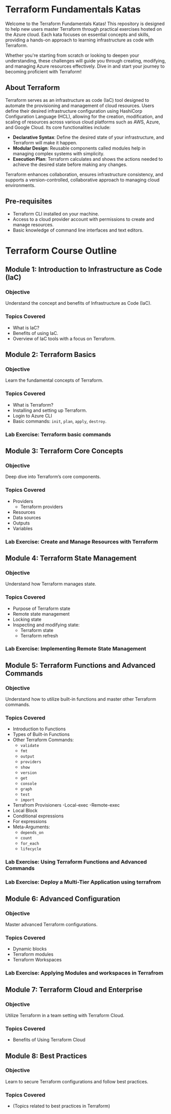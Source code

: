 # Terraform Fundamentals Katas

Welcome to the Terraform Fundamentals Katas! This repository is designed to help new users master Terraform through practical exercises hosted on the Azure cloud. Each kata focuses on essential concepts and skills, providing a hands-on approach to learning infrastructure as code with Terraform.

Whether you're starting from scratch or looking to deepen your understanding, these challenges will guide you through creating, modifying, and managing Azure resources effectively. Dive in and start your journey to becoming proficient with Terraform!

## About Terraform

Terraform serves as an infrastructure as code (IaC) tool designed to automate the provisioning and management of cloud resources. Users define their desired infrastructure configuration using HashiCorp Configuration Language (HCL), allowing for the creation, modification, and scaling of resources across various cloud platforms such as AWS, Azure, and Google Cloud. Its core functionalities include:

- **Declarative Syntax**: Define the desired state of your infrastructure, and Terraform will make it happen.
- **Modular Design**: Reusable components called modules help in managing complex systems with simplicity.
- **Execution Plan**: Terraform calculates and shows the actions needed to achieve the desired state before making any changes.

Terraform enhances collaboration, ensures infrastructure consistency, and supports a version-controlled, collaborative approach to managing cloud environments.

## Pre-requisites
- Terraform CLI installed on your machine.
- Access to a cloud provider account with permissions to create and manage resources.
- Basic knowledge of command line interfaces and text editors.

# Terraform Course Outline

## Module 1: Introduction to Infrastructure as Code (IaC)

### Objective
Understand the concept and benefits of Infrastructure as Code (IaC).

### Topics Covered
- What is IaC?
- Benefits of using IaC.
- Overview of IaC tools with a focus on Terraform.

## Module 2: Terraform Basics

### Objective
Learn the fundamental concepts of Terraform.

### Topics Covered
- What is Terraform?
- Installing and setting up Terraform.
- Login to Azure CLI
- Basic commands: `init`, `plan`, `apply`, `destroy`.

### Lab Exercise: Terraform basic commands

## Module 3: Terraform Core Concepts

### Objective
Deep dive into Terraform’s core components.

### Topics Covered
- Providers
  - Terraform providers
- Resources
- Data sources
- Outputs
- Variables

### Lab Exercise: Create and Manage Resources with Terraform

## Module 4: Terraform State Management

### Objective
Understand how Terraform manages state.

### Topics Covered
- Purpose of Terraform state
- Remote state management
- Locking state
- Inspecting and modifying state:
  - Terraform state
  - Terraform refresh

### Lab Exercise: Implementing Remote State Management

## Module 5: Terraform Functions and Advanced Commands

### Objective
Understand how to utilize built-in functions and master other Terraform commands.

### Topics Covered
- Introduction to Functions
- Types of Built-in Functions
- Other Terraform Commands:
  - `validate`
  - `fmt`
  - `output`
  - `providers`
  - `show`
  - `version`
  - `get`
  - `console`
  - `graph`
  - `test`
  - `import`
- Terrafrom Provisioners 
  -Local-exec
  -Remote-exec
- Local Block 
- Conditional expressions
- For expressions
- Meta-Arguments:
  - `depends_on`
  - `count`
  - `for_each`
  - `lifecycle`

### Lab Exercise: Using Terraform Functions and Advanced Commands

### Lab Exercise: Deploy a Multi-Tier Application using terrafrom

## Module 6: Advanced Configuration

### Objective
Master advanced Terraform configurations.

### Topics Covered

-  Dynamic blocks
- Terraform modules
- Terraform Workspaces

### Lab Exercise: Applying Modules and workspaces in Terrafrom

## Module 7: Terraform Cloud and Enterprise

### Objective
Utilize Terraform in a team setting with Terraform Cloud.

### Topics Covered
- Benefits of Using Terraform Cloud

## Module 8: Best Practices

### Objective
Learn to secure Terraform configurations and follow best practices.

### Topics Covered
- (Topics related to best practices in Terraform)